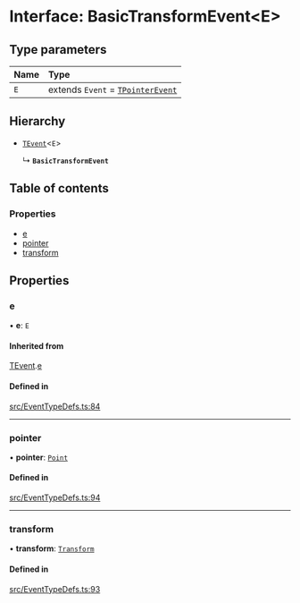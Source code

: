 # Interface: BasicTransformEvent<E\>

## Type parameters

| Name | Type |
| :------ | :------ |
| `E` | extends `Event` = [`TPointerEvent`](../modules.md#tpointerevent) |

## Hierarchy

- [`TEvent`](TEvent.md)<`E`\>

  ↳ **`BasicTransformEvent`**

## Table of contents

### Properties

- [e](BasicTransformEvent.md#e)
- [pointer](BasicTransformEvent.md#pointer)
- [transform](BasicTransformEvent.md#transform)

## Properties

### e

• **e**: `E`

#### Inherited from

[TEvent](TEvent.md).[e](TEvent.md#e)

#### Defined in

[src/EventTypeDefs.ts:84](https://github.com/fabricjs/fabric.js/blob/a4453620e/src/EventTypeDefs.ts#L84)

___

### pointer

• **pointer**: [`Point`](../classes/Point.md)

#### Defined in

[src/EventTypeDefs.ts:94](https://github.com/fabricjs/fabric.js/blob/a4453620e/src/EventTypeDefs.ts#L94)

___

### transform

• **transform**: [`Transform`](../modules.md#transform)

#### Defined in

[src/EventTypeDefs.ts:93](https://github.com/fabricjs/fabric.js/blob/a4453620e/src/EventTypeDefs.ts#L93)
